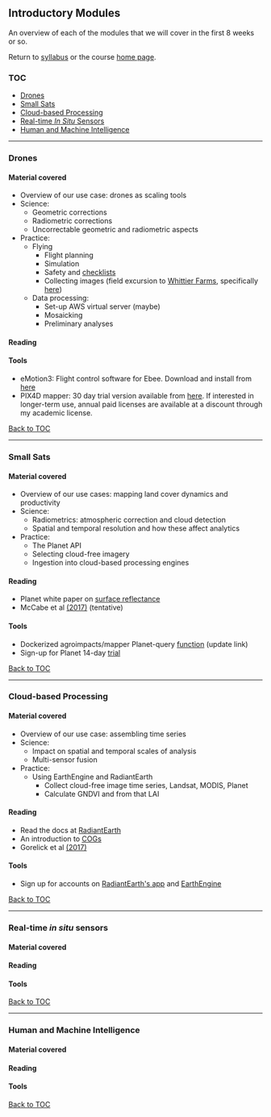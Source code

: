 ## Introductory Modules

An overview of each of the modules that we will cover in the first 8 weeks or so.

Return to [syllabus](syllabus.md) or the course [home page](../README.md).

### TOC
- [Drones](#drones)
- [Small Sats](#small-sats)
- [Cloud-based Processing](#cloud-based-processing)
- [Real-time _In Situ_ Sensors](#real-time-in-situ-sensors)
- [Human and Machine Intelligence](#human-and-machine-intelligence)

___

### Drones
#### Material covered

- Overview of our use case: drones as scaling tools
- Science:
    - Geometric corrections
    - Radiometric corrections
    - Uncorrectable geometric and radiometric aspects 
- Practice:
    - Flying
        - Flight planning
        - Simulation
        - Safety and [checklists](https://www.dropbox.com/s/u0eu5qvqcisjge5/eBee_plus_checklist-5.pdf?dl=0)
        - Collecting images (field excursion to [Whittier Farms](http://www.whittiers.com), specifically [here](https://goo.gl/maps/fFhJ25cRDXz))
    - Data processing:
        - Set-up AWS virtual server (maybe)
        - Mosaicking
        - Preliminary analyses

#### Reading

#### Tools
- eMotion3: Flight control software for Ebee.  Download and install from [here](https://www.dropbox.com/s/a8m1254bhous1v1/eMotion_3.5.0.msi?dl=0) 
- PIX4D mapper: 30 day trial version available from [here](https://cloud.pix4d.com/signup/?sol=pro). If interested in longer-term use, annual paid licenses are available at a discount through my academic license.  

[Back to TOC](#toc)

___

### Small Sats
#### Material covered

- Overview of our use cases: mapping land cover dynamics and productivity
- Science:
    - Radiometrics: atmospheric correction and cloud detection
    - Spatial and temporal resolution and how these affect analytics
- Practice:
    - The Planet API
    - Selecting cloud-free imagery
    - Ingestion into cloud-based processing engines
    
#### Reading
- Planet white paper on [surface reflectance](https://assets.planet.com/marketing/PDF/Planet_Surface_Reflectance_Technical_White_Paper.pdf)
- McCabe et al [(2017)](https://doi.org/10.1002/2017WR022240) (tentative)

#### Tools
- Dockerized agroimpacts/mapper Planet-query [function](https://github.com/agroimpacts/mapperAL/tree/feature/planet-query/spatial/python/planet) (update link)
- Sign-up for Planet 14-day [trial](https://www.planet.com/trial/)

[Back to TOC](#toc)

___

### Cloud-based Processing
#### Material covered
- Overview of our use case: assembling time series
- Science:
    - Impact on spatial and temporal scales of analysis
    - Multi-sensor fusion
- Practice:
    - Using EarthEngine and RadiantEarth
        - Collect cloud-free image time series, Landsat, MODIS, Planet
        - Calculate GNDVI and from that LAI
    
#### Reading
- Read the docs at [RadiantEarth](https://help.radiant.earth)
- An introduction to [COGs](https://medium.com/planet-stories/cloud-native-geospatial-part-2-the-cloud-optimized-geotiff-6b3f15c696ed)
- Gorelick et al [(2017)](https://doi.org/10.1016/j.rse.2017.06.031)

#### Tools
- Sign up for accounts on [RadiantEarth's app](https://radiantearth.auth0.com/login?state=6LlsOI74Hgbl6bmX57uZx9sBzwxzjFKM&client=xqRq3Jr8ePFd0FTqb6jIEw8t5kK2lF4W&protocol=oauth2&response_type=code&redirect_uri=https%3A%2F%2Fraster-foundry.auth0.com%2Flogin%2Fcallback&scope=openid%20email%20profile) and [EarthEngine](https://signup.earthengine.google.com/#!/)


[Back to TOC](#toc)

___

### Real-time _in situ_ sensors
#### Material covered
#### Reading
#### Tools

[Back to TOC](#toc)

___

### Human and Machine Intelligence
#### Material covered
#### Reading
#### Tools

[Back to TOC](#toc)
